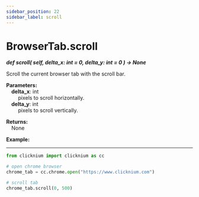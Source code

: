 ```yaml
---
sidebar_position: 22
sidebar_label: scroll
---
```

# BrowserTab.scroll

***def scroll(
        self,
        delta_x: int = 0,
        delta_y: int = 0
    ) -> None***  

Scroll the current browser tab with the scroll bar.

**Parameters:**  
    &emsp;**delta_x**: int   
        &emsp;&emsp; pixels to scroll horizontally.  
    &emsp;**delta_y**: int   
        &emsp;&emsp; pixels to scroll vertically. 

**Returns:**  
    &emsp;None

**Example:**
***
```python
from clicknium import clicknium as cc

# open chrome browser
chrome_tab = cc.chrome.open("https://www.clicknium.com")

# scroll tab
chrome_tab.scroll(0, 500)
```